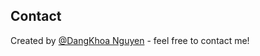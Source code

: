 ## Contact

Created by [@DangKhoa Nguyen](https://portfolio-khoa25200.vercel.app/) - feel free to contact me!